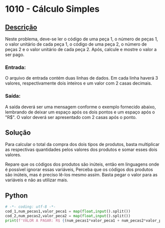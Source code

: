 # 1010 - Cálculo Simples

## [Descrição](https://www.beecrowd.com.br/judge/pt/problems/view/1010)

Neste problema, deve-se ler o código de uma peça 1, o número de peças 1, o valor unitário de cada peça 1, o código de uma peça 2, o número de peças 2 e o valor unitário de cada peça 2. Após, calcule e mostre o valor a ser pago.

### Entrada:
O arquivo de entrada contém duas linhas de dados. Em cada linha haverá 3 valores, respectivamente dois inteiros e um valor com 2 casas decimais.

### Saída:
A saída deverá ser uma mensagem conforme o exemplo fornecido abaixo, lembrando de deixar um espaço após os dois pontos e um espaço após o "R$". O valor deverá ser apresentado com 2 casas após o ponto.

## Solução

Para calcular o total da compra dos dois tipos de produtos, basta multiplicar as respectivas quantidades pelos valores dos produtos e somar esses dois valores.

Repare que os códigos dos produtos são inúteis, então em linguagens onde é possível ignorar essas variáveis, Perceba que os códigos dos produtos são inúteis, mas é preciso lê-los mesmo assim. Basta pegar o valor para as variáveis e não as utilizar mais.

## Python

```Python
# -*- coding: utf-8 -*-
cod_1,num_pecas1,valor_peca1 = map(float,input().split())
cod_2,num_pecas2,valor_peca2 = map(float,input().split())
print(f'VALOR A PAGAR: R$ {(num_pecas1*valor_peca1 + num_pecas2*valor_peca2):.2f}')
```
